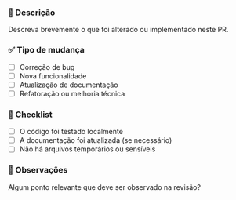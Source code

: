### 📌 Descrição
Descreva brevemente o que foi alterado ou implementado neste PR.

### ✅ Tipo de mudança
- [ ] Correção de bug
- [ ] Nova funcionalidade
- [ ] Atualização de documentação
- [ ] Refatoração ou melhoria técnica

### 🔎 Checklist
- [ ] O código foi testado localmente
- [ ] A documentação foi atualizada (se necessário)
- [ ] Não há arquivos temporários ou sensíveis

### 📝 Observações
Algum ponto relevante que deve ser observado na revisão?

